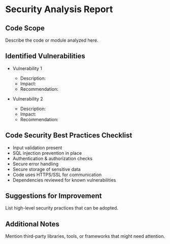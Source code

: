 # Security Analysis Report

## Code Scope
Describe the code or module analyzed here.

## Identified Vulnerabilities
- Vulnerability 1  
  - Description:  
  - Impact:  
  - Recommendation:  

- Vulnerability 2  
  - Description:  
  - Impact:  
  - Recommendation:  

## Code Security Best Practices Checklist
- Input validation present
- SQL injection prevention in place
- Authentication & authorization checks
- Secure error handling
- Secure storage of sensitive data
- Code uses HTTPS/SSL for communication
- Dependencies reviewed for known vulnerabilities

## Suggestions for Improvement
List high-level security practices that can be adopted.

## Additional Notes
Mention third-party libraries, tools, or frameworks that might need attention.
